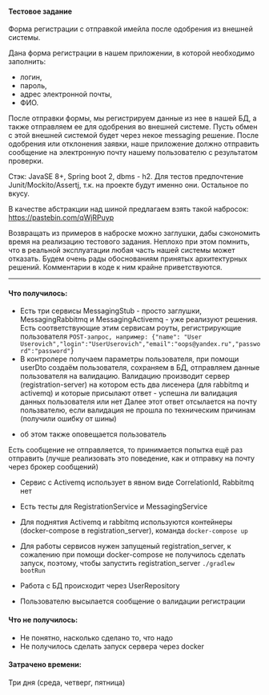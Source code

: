 #### Тестовое задание
Форма регистрации с отправкой имейла после одобрения из внешней системы.
 
Дана форма регистрации в нашем приложении, в которой необходимо заполнить:

- логин,
- пароль,
- адрес электронной почты,
- ФИО.

После отправки формы, мы регистрируем данные из нее в нашей БД, а также отправляем ее для одобрения во внешней системе.
 Пусть обмен с этой внешней системой будет через некое messaging решение. После одобрения или отклонения заявки,
  наше приложение должно отправить сообщение на электронную почту нашему пользователю с результатом проверки.

Стэк: JavaSE 8+, Spring boot 2, dbms - h2. Для тестов предпочтение Junit/Mockito/Assertj, т.к. на проекте будут именно они.
 Остальное по вкусу.

В качестве абстракции над шиной предлагаем взять такой набросок: 
https://pastebin.com/qWjRPuyp

Возвращать из примеров в наброске можно заглушки, дабы сэкономить время на реализацию тестового задания.
 Неплохо при этом помнить, что в реальной эксплуатации любая часть нашей системы может отказать.
  Будем очень рады обоснованиям принятых архитектурных решений. Комментарии в коде к ним крайне приветствуются.
  
------
#### Что получилось:
* Есть три сервисы MessagingStub - просто заглушки, MessagingRabbitmq и MessagingActivemq - уже реализуют решения.
Есть соответствующие этим сервисам роуты, регистрирующие пользователя 
`POST-запрос, например: {"name": "User Userovich","login":"UserUserovich","email":"oops@yandex.ru","password":"password"}`
* В контролере получаем параметры пользователя, при помощи userDto создаём пользователя, сохраняем в БД, отправляем 
данные пользователя на валидацию. Валидацию производит сервер (registration-server) на котором есть два лисенера 
(для rabbitmq и activemq) и которые присылают ответ - успешна ли валидация данных пользователя или нет
Далее этот ответ отсылается на почту пользвателю, если валидация не прошла по техническим причинам (получили ошибку от шины)
 - об этом также оповещается пользователь 

Есть сообщение не отправляется, то принимается попытка ещё раз отправить (лучше реализовать это поведение, как и отправку 
на почту через брокер сообщений)
* Сервис c Activemq использует в явном виде CorrelationId, Rabbitmq нет
* Есть тесты для RegistrationService и MessagingService

* Для поднятия Activemq и rabbitmq используются контейнеры (docker-compose в registration_server), команда `docker-compose up`
* Для работы сервисов нужен запущеный registration_server, к сожалению при помощи docker-compose не получилось сделать запуск,
поэтому, чтобы запустить registration_server `./gradlew bootRun`
 
 * Работа с БД происходит через UserRepository
 * Пользователю высылается сообщение о валидации регистрации
 
 #### Что не получилось:
 * Не понятно, насколько сделано то, что надо
 * Не получилось сделать запуск сервера через docker
 
#### Затрачено времени:
Три дня (среда, четверг, пятница)